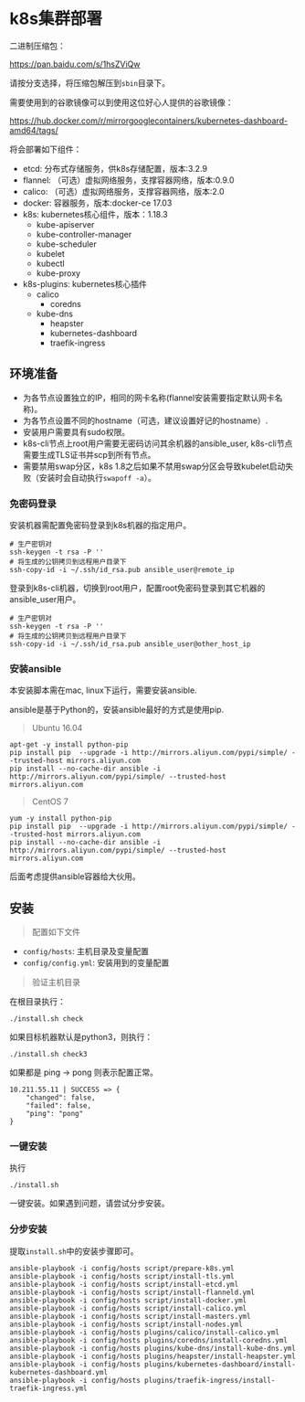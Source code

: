 # k8s集群部署

二进制压缩包：

https://pan.baidu.com/s/1hsZViQw

请按分支选择，将压缩包解压到`sbin`目录下。

需要使用到的谷歌镜像可以到使用这位好心人提供的谷歌镜像：

https://hub.docker.com/r/mirrorgooglecontainers/kubernetes-dashboard-amd64/tags/

将会部署如下组件：

- etcd: 分布式存储服务，供k8s存储配置，版本:3.2.9
- flannel: （可选）虚拟网络服务，支撑容器网络，版本:0.9.0
- calico: （可选）虚拟网络服务，支撑容器网络，版本:2.0
- docker: 容器服务，版本:docker-ce 17.03
- k8s: kubernetes核心组件，版本：1.18.3
	- kube-apiserver
	- kube-controller-manager
	- kube-scheduler
	- kubelet
	- kubectl
	- kube-proxy
- k8s-plugins: kubernetes核心插件
  - calico
	- coredns
  - kube-dns
	- heapster
	- kubernetes-dashboard
	- traefik-ingress

## 环境准备

- 为各节点设置独立的IP，相同的网卡名称(flannel安装需要指定默认网卡名称)。
- 为各节点设置不同的hostname（可选，建议设置好记的hostname）.
- 安装用户需要具有sudo权限。
- k8s-cli节点上root用户需要无密码访问其余机器的ansible_user, k8s-cli节点需要生成TLS证书并scp到所有节点。
- 需要禁用swap分区，k8s 1.8之后如果不禁用swap分区会导致kubelet启动失败（安装时会自动执行`swapoff -a`）。

### 免密码登录

安装机器需配置免密码登录到k8s机器的指定用户。

```
# 生产密钥对
ssh-keygen -t rsa -P ''
# 将生成的公钥拷贝到远程用户目录下
ssh-copy-id -i ~/.ssh/id_rsa.pub ansible_user@remote_ip
```

登录到k8s-cli机器，切换到root用户，配置root免密码登录到其它机器的ansible_user用户。

```
# 生产密钥对
ssh-keygen -t rsa -P ''
# 将生成的公钥拷贝到远程用户目录下
ssh-copy-id -i ~/.ssh/id_rsa.pub ansible_user@other_host_ip
```

### 安装ansible

本安装脚本需在mac, linux下运行，需要安装ansible.

ansible是基于Python的，安装ansible最好的方式是使用pip.

> Ubuntu 16.04

```
apt-get -y install python-pip
pip install pip  --upgrade -i http://mirrors.aliyun.com/pypi/simple/ --trusted-host mirrors.aliyun.com
pip install --no-cache-dir ansible -i http://mirrors.aliyun.com/pypi/simple/ --trusted-host mirrors.aliyun.com
```

> CentOS 7

```
yum -y install python-pip
pip install pip  --upgrade -i http://mirrors.aliyun.com/pypi/simple/ --trusted-host mirrors.aliyun.com
pip install --no-cache-dir ansible -i http://mirrors.aliyun.com/pypi/simple/ --trusted-host mirrors.aliyun.com
```

后面考虑提供ansible容器给大伙用。

## 安装

> 配置如下文件

- `config/hosts`: 主机目录及变量配置
- `config/config.yml`: 安装用到的变量配置

> 验证主机目录

在根目录执行：

```
./install.sh check
```

如果目标机器默认是python3，则执行：

```
./install.sh check3
```

如果都是 ping -> pong 则表示配置正常。

```
10.211.55.11 | SUCCESS => {
    "changed": false,
    "failed": false,
    "ping": "pong"
}
```

### 一键安装

执行

```
./install.sh
```

一键安装。如果遇到问题，请尝试分步安装。

### 分步安装

提取`install.sh`中的安装步骤即可。

```
ansible-playbook -i config/hosts script/prepare-k8s.yml
ansible-playbook -i config/hosts script/install-tls.yml
ansible-playbook -i config/hosts script/install-etcd.yml
ansible-playbook -i config/hosts script/install-flanneld.yml
ansible-playbook -i config/hosts script/install-docker.yml
ansible-playbook -i config/hosts script/install-calico.yml
ansible-playbook -i config/hosts script/install-masters.yml
ansible-playbook -i config/hosts script/install-nodes.yml
ansible-playbook -i config/hosts plugins/calico/install-calico.yml
ansible-playbook -i config/hosts plugins/coredns/install-coredns.yml
ansible-playbook -i config/hosts plugins/kube-dns/install-kube-dns.yml
ansible-playbook -i config/hosts plugins/heapster/install-heapster.yml
ansible-playbook -i config/hosts plugins/kubernetes-dashboard/install-kubernetes-dashboard.yml
ansible-playbook -i config/hosts plugins/traefik-ingress/install-traefik-ingress.yml
```






